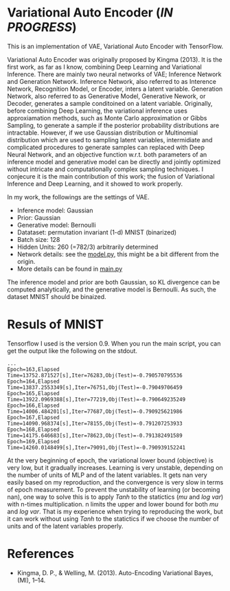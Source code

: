 # Variational Auto Encoder (*IN PROGRESS*)

This is an implementation of VAE, Variational Auto Encoder with TensorFlow.

Variational Auto Encoder was originally proposed by Kingma (2013). It is the first work, as far as I know, combining Deep Learning and Variational Inference. There are mainly two neural networks of VAE; Inference Network and Generation Network. Inference Network, also referred to as Interence Network, Recognition Model, or Encoder, inters a latent variable. Generation Network, also referred to as Generative Model, Generative Nework, or Decoder, generates a sample conditoined on a latent variable. Originally, before combining Deep Learning, the variational inference uses approxiamation methods, such as Monte Carlo approximation or Gibbs Sampling, to generate a sample if the posterior probability distributions are intractable. However, if we use Gaussian distribution or Multinomial distribution which are used to sampling latent variables, intermidiate and complicated procedures to generate samples can replaced with Deep Neural Network, and an objective function w.r.t. both parameters of an inference model and generative model can be directly and jointly optimized without intricate and computationally complex sampling techniques. I conjecure it is the main contribution of this work; the fusion of Variational Inference and Deep Learning, and it showed to work properly.

In my work, the followings are the settings of VAE.

- Inference model: Gaussian
- Prior: Gaussian
- Generative model: Bernoulli
- Datataset: permutation invariant (1-d) MNIST (binarized)
- Batch size: 128
- Hidden Units: 260 (=782/3) arbitrarily determined
- Network details: see the [model.py](https://github.com/kzky/languages/blob/master/python/tensorflow/vae/model.py), this might be a bit different from the origin.
- More details can be found in [main.py](https://github.com/kzky/languages/blob/master/python/tensorflow/vae/main.py)

The inference model and  prior are both Gaussian, so KL divergence can be computed analytically, and the generative model is Bernoulli. As such, the dataset MNIST should be binaized.


# Resuls of MNIST

Tensorflow  I used is the version 0.9. When you run the main script, you can get the output like the following on the stdout.

```
...
Epoch=163,Elapsed Time=13752.871527[s],Iter=76283,Obj(Test)=-0.790570795536
Epoch=164,Elapsed Time=13837.2553349[s],Iter=76751,Obj(Test)=-0.79049706459
Epoch=165,Elapsed Time=13922.0969388[s],Iter=77219,Obj(Test)=-0.790649235249
Epoch=166,Elapsed Time=14006.484201[s],Iter=77687,Obj(Test)=-0.790925621986
Epoch=167,Elapsed Time=14090.968374[s],Iter=78155,Obj(Test)=-0.791207253933
Epoch=168,Elapsed Time=14175.646683[s],Iter=78623,Obj(Test)=-0.791382491589
Epoch=169,Elapsed Time=14260.0148499[s],Iter=79091,Obj(Test)=-0.790939152241
```

At the very beginning of epoch, the variational lower bound (objective) is very low, but it gradually increases. Learning is very unstable, depending on the number of units of MLP and of the latent variables. It gets nan very easily based on my reproduction, and the convergence is very slow in terms of epoch measurement. To prevent the unstability of learning (or becoming nan), one way to solve this is to apply *Tanh* to the statictics (*mu* and *log var*) with n-times multiplication. n limits the upper and lower bound for both *mu* and *log var*. That is my experience when trying to reproducing the work, but it can work without using *Tanh* to the statictics if we choose the number of units and of the latent variables properly.

# References
- Kingma, D. P., & Welling, M. (2013). Auto-Encoding Variational Bayes, (Ml), 1–14.
